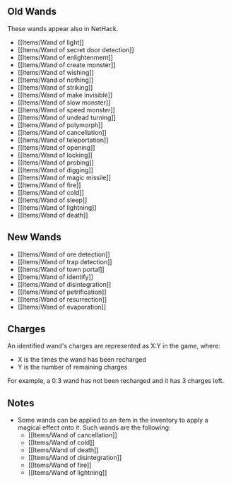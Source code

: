 ## Old Wands

These wands appear also in NetHack.
- [[Items/Wand of light]]
- [[Items/Wand of secret door detection]]
- [[Items/Wand of enlightenment]]
- [[Items/Wand of create monster]]
- [[Items/Wand of wishing]]
- [[Items/Wand of nothing]]
- [[Items/Wand of striking]]
- [[Items/Wand of make invisible]]
- [[Items/Wand of slow monster]]
- [[Items/Wand of speed monster]]
- [[Items/Wand of undead turning]]
- [[Items/Wand of polymorph]]
- [[Items/Wand of cancellation]]
- [[Items/Wand of teleportation]]
- [[Items/Wand of opening]]
- [[Items/Wand of locking]]
- [[Items/Wand of probing]]
- [[Items/Wand of digging]]
- [[Items/Wand of magic missile]]
- [[Items/Wand of fire]]
- [[Items/Wand of cold]]
- [[Items/Wand of sleep]]
- [[Items/Wand of lightning]]
- [[Items/Wand of death]]

## New Wands

- [[Items/Wand of ore detection]]
- [[Items/Wand of trap detection]]
- [[Items/Wand of town portal]]
- [[Items/Wand of identify]]
- [[Items/Wand of disintegration]]
- [[Items/Wand of petrification]]
- [[Items/Wand of resurrection]]
- [[Items/Wand of evaporation]]

## Charges

An identified wand's charges are represented as X:Y in the game, where:
- X is the times the wand has been recharged
- Y is the number of remaining charges

For example, a 0:3 wand has not been recharged and it has 3 charges left.

## Notes

- Some wands can be applied to an item  in the inventory to apply a magical effect onto it. Such wands are the following:
    - [[Items/Wand of cancellation]]
    - [[Items/Wand of cold]]
    - [[Items/Wand of death]]
    - [[Items/Wand of disintegration]]
    - [[Items/Wand of fire]]
    - [[Items/Wand of lightning]]